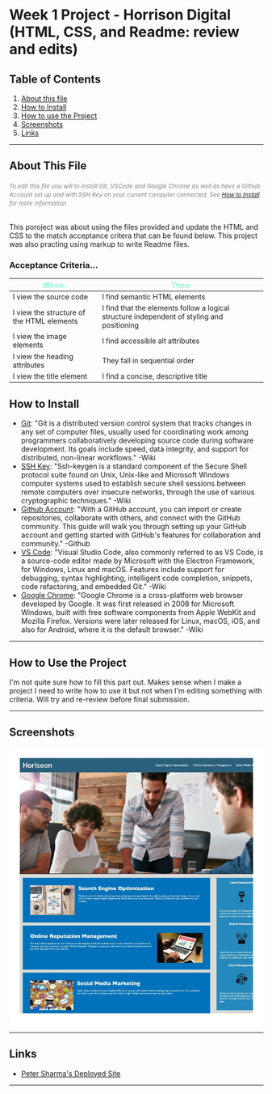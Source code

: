 <!-- Week one homework Readme -->
# Week 1 Project - Horrison Digital (HTML, CSS, and Readme: review and edits)
## Table of Contents
1. [About this file](#about-this-file)
2. [How to Install](#how-to-install)
3. [How to use the Project](#how-to-use-the-project)
4. [Screenshots](#screenshots)
5. [Links](#links)
---
## About This File

_<span style="color:grey;"><small> To edit this file you will to install Git, VSCode and Google Chrome as well as have a Github Account set up and with SSH Key on your current computer connected. See [How to Install](#how-to-install) for more information </small><br></br></span>_

This poroject was about using the files provided and update the HTML and CSS to the match acceptance critera that can be found below. This project was also practing using markup to write Readme files.
### Acceptance Criteria...
|<span style="color:aquamarine;">**When:**</span>     |<span style="color:aquamarine;">**Then:**</span>                  |
|-------------------------------------------------|--------------------------------------------------------------|
| I view the source code                          | I find semantic HTML elements                                |
| I view the structure of the HTML elements       | I find that the elements follow a logical structure independent of styling and positioning |
| I view the image elements                       | I find accessible alt attributes                             |
| I view the heading attributes                   | They fall in sequential order                                |
| I view the title element                        | I find a concise, descriptive title                          |


## How to Install

- [Git](https://github.com/git-guides/install-git): "Git is a distributed version control system that tracks changes in any set of computer files, usually used for coordinating work among programmers collaboratively developing source code during software development. Its goals include speed, data integrity, and support for distributed, non-linear workflows." -Wiki
- [SSH Key](https://docs.github.com/en/authentication/connecting-to-github-with-ssh/adding-a-new-ssh-key-to-your-github-account): "Ssh-keygen is a standard component of the Secure Shell protocol suite found on Unix, Unix-like and Microsoft Windows computer systems used to establish secure shell sessions between remote computers over insecure networks, through the use of various cryptographic techniques." -Wiki
- [Github Account](https://docs.github.com/en/get-started/onboarding/getting-started-with-your-github-account): "With a GitHub account, you can import or create repositories, collaborate with others, and connect with the GitHub community. This guide will walk you through setting up your GitHub account and getting started with GitHub's features for collaboration and community." -Github
- [VS Code](https://code.visualstudio.com/docs/setup/setup-overview): "Visual Studio Code, also commonly referred to as VS Code, is a source-code editor made by Microsoft with the Electron Framework, for Windows, Linux and macOS. Features include support for debugging, syntax highlighting, intelligent code completion, snippets, code refactoring, and embedded Git." -Wiki
- [Google Chrome](https://support.google.com/chrome/answer/95346?hl=en&co=GENIE.Platform%3DDesktop): "Google Chrome is a cross-platform web browser developed by Google. It was first released in 2008 for Microsoft Windows, built with free software components from Apple WebKit and Mozilla Firefox. Versions were later released for Linux, macOS, iOS, and also for Android, where it is the default browser." -Wiki
--- 
## How to Use the Project

I'm not quite sure how to fill this part out. Makes sense when I make a project I need to write how to use it but not when I'm editing something with criteria. Will try and re-review before final submission.  

---

## Screenshots
![Screenshot of Website](./assets/images/website-screenshot.jpeg)

---

## Links
- [Peter Sharma's Deployed Site](https://peterksharma.github.io/mod-one-challange)

--- 
